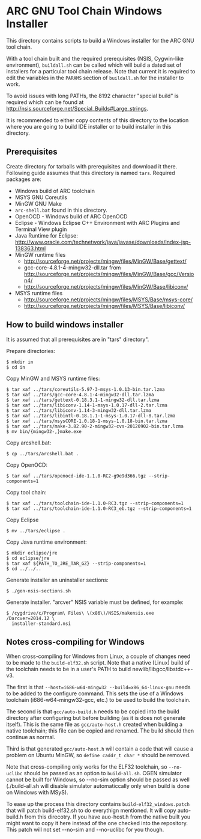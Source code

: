 ARC GNU Tool Chain Windows Installer
====================================

This directory contains scripts to build a Windows installer for the ARC GNU
tool chain.

With a tool chain built and the required prerequisites (NSIS, Cygwin-like
environment), `buildall.sh` can be called which will build a dated set of
installers for a particular tool chain release. Note that current it is
required to edit the variables in the `PARAMS` section of `buildall.sh` for
the installer to work.

To avoid issues with long PATHs, the 8192 character "special build" is required
which can be found at http://nsis.sourceforge.net/Special_Builds#Large_strings.

It is recommended to either copy contents of this directory to the location
where you are going to build IDE installer or to build installer in this
directory.


Prerequisites
-------------

Create directory for tarballs with prerequisites and download it there.
Following guide assumes that this directory is named `tars`. Required packages
are:
* Windows build of ARC toolchain
* MSYS GNU Coreutils
* MinGW GNU Make
* `arc-shell.bat` found in this directory.
* OpenOCD - Windows build of ARC OpenOCD
* Eclipse - Windows Eclipse C++ Environment with ARC Plugins and Terminal View
  plugin
* Java Runtime for Eclipse:
  http://www.oracle.com/technetwork/java/javase/downloads/index-jsp-138363.html
* MinGW runtime files
  - http://sourceforge.net/projects/mingw/files/MinGW/Base/gettext/
  - gcc-core-4.8.1-4-mingw32-dll.tar from
    http://sourceforge.net/projects/mingw/files/MinGW/Base/gcc/Version4/
  - http://sourceforge.net/projects/mingw/files/MinGW/Base/libiconv/
* MSYS runtime files
  - http://sourceforge.net/projects/mingw/files/MSYS/Base/msys-core/
  - http://sourceforge.net/projects/mingw/files/MSYS/Base/libiconv/


How to build windows installer
------------------------------

It is assumed that all prerequisites are in "tars" directory".

Prepare directories:

    $ mkdir in
    $ cd in

Copy MinGW and MSYS runtime files:

    $ tar xaf ../tars/coreutils-5.97-3-msys-1.0.13-bin.tar.lzma
    $ tar xaf ../tars/gcc-core-4.8.1-4-mingw32-dll.tar.lzma
    $ tar xaf ../tars/gettext-0.18.3.1-1-mingw32-dll.tar.lzma
    $ tar xaf ../tars/libiconv-1.14-1-msys-1.0.17-dll-2.tar.lzma
    $ tar xaf ../tars/libiconv-1.14-3-mingw32-dll.tar.lzma
    $ tar xaf ../tars/libintl-0.18.1.1-1-msys-1.0.17-dll-8.tar.lzma
    $ tar xaf ../tars/msysCORE-1.0.18-1-msys-1.0.18-bin.tar.lzma
    $ tar xaf ../tars/make-3.82.90-2-mingw32-cvs-20120902-bin.tar.lzma
    $ mv bin/{mingw32-,}make.exe

Copy arcshell.bat:

    $ cp ../tars/arcshell.bat .

Copy OpenOCD:

    $ tar xaf ../tars/openocd-ide-1.1.0-RC2-g9e9d366.tgz --strip-components=1

Copy tool chain:

    $ tar xaf ../tars/toolchain-ide-1.1.0-RC3.tgz --strip-components=1
    $ tar xaf ../tars/toolchain-ide-1.1.0-RC3_eb.tgz --strip-components=1

Copy Eclipse

    $ mv ../tars/eclipse .

Copy Java runtime environment:

    $ mkdir eclipse/jre
    $ cd eclipse/jre
    $ tar xaf ${PATH_TO_JRE_TAR_GZ} --strip-components=1
    $ cd ../../..

Generate installer an uninstaller sections:

    $ ./gen-nsis-sections.sh

Generate installer. "arcver" NSIS variable must be defined, for example:

    $ /cygdrive/c/Program\ Files\ \(x86\)/NSIS/makensis.exe /Darcver=2014.12 \
      installer-standard.nsi


Notes cross-compiling for Windows
---------------------------------

When cross-compiling for Windows from Linux, a couple of changes need to be
made to the `build-elf32.sh` script. Note that a native (Linux) build of the
toolchain needs to be in a user's PATH to build newlib/libgcc/libstdc++-v3.

The first is that `--host=i686-w64-mingw32 --build=x86_64-linux-gnu` needs to
be added to the configure command. This sets the use of a Windows toolchain
(i686-w64-mingw32-gcc, etc.) to be used to build the toolchain.

The second is that `gcc/auto-build.h` needs to be copied into the build
directory after configuring but before building (as it is does not generate
itself). This is the same file as `gcc/auto-host.h` created when building a
native toolchain; this file can be copied and renamed. The build should
then continue as normal.

Third is that generated `gcc/auto-host.h` will contain a code that will cause a
problem on Ubuntu MinGW, so `define caddr_t char *` should be removed.


Note that cross-compiling only works for the ELF32 toolchain, so `--no-uclibc`
should be passed as an option to `build-all.sh`. CGEN simulator cannot be built
for Windows, so --no-sim option should be passed as well (./build-all.sh will
disable simulator automaticcally only when build is done on Windows with MSyS).

To ease up the process this directory contains `build-elf32_windows.patch` that
will patch build-elf32.sh to do everythign mentioned. It will copy auto-build.h
from this direcotry. If you have auo-host.h from the native built you might
want to copy it here instead of the one checked into the repository. This patch
will not set --no-sim and --no-uclibc for you though.

